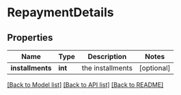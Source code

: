 # RepaymentDetails

## Properties
Name | Type | Description | Notes
------------ | ------------- | ------------- | -------------
**installments** | **int** | the installments | [optional] 

[[Back to Model list]](../README.md#documentation-for-models) [[Back to API list]](../README.md#documentation-for-api-endpoints) [[Back to README]](../README.md)


